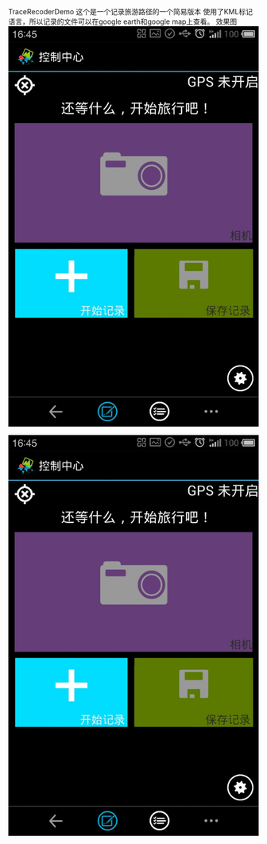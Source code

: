 TraceRecoderDemo
这个是一个记录旅游路径的一个简易版本
使用了KML标记语言，所以记录的文件可以在google earth和google map上查看。
效果图
![image](https://github.com/aluenkinglee/TraceRecoderDemo/blob/master/pics/S30927-164559.jpg)
 
<img  src="https://github.com/aluenkinglee/TraceRecoderDemo/blob/master/pics/S30927-164559.jpg"/> 
